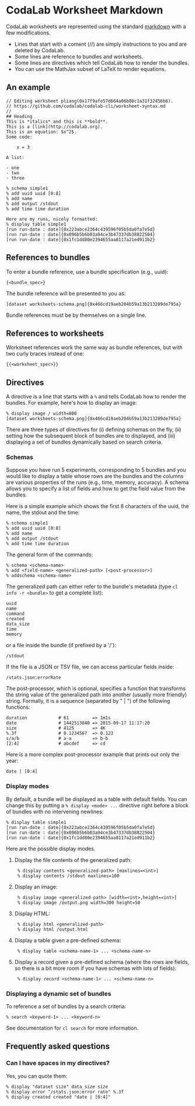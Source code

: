 # CodaLab Worksheet Markdown

CodaLab worksheets are represented using the standard
[markdown](http://daringfireball.net/projects/markdown/syntax) with a few modifications.

- Lines that start with a coment (//) are simply instructions to you
  and are deleted by CodaLab.
- Some lines are reference to bundles and worksheets.
- Some lines are directives which tell CodaLab how to render the bundles.
- You can use the MathJax subset of LaTeX to render equations.

## An example

    // Editing worksheet pliang(0x17f9afe57d664a06b80c1a31f32456b6).
    // https://github.com/codalab/codalab-cli/worksheet-syntax.md
    //
    ## Heading
    This is *italics* and this is **bold**.
    This is a [link](http://codalab.org).
    This is an equation: $x^2$.
    Some code:

        x = 3

    A list:

    - one
    - two
    - three

    % schema simple1
    % add uuid uuid [0:8]
    % add name
    % add output /stdout
    % add time time duration

    Here are my runs, nicely formatted:
    % display table simple1
    [run run-date : date]{0x223abce2364c439596f05b5da0fa7e5d}
    [run run-date : date]{0x096b5b6b03a94ce3b47337db38822504}
    [run run-date : date]{0x1fc1dd80e2394655aa8117a21ed911b2}

## References to bundles

To enter a bundle reference, use a bundle specification (e.g., uuid):
    
    {<bundle_spec>}

The bundle reference will be presented to you as:

    [dataset worksheets-schema.png]{0x466cd19aeb204b59a13b213289de795a}

Bundle references must be by themselves on a single line.

## References to worksheets

Worksheet references work the same way as bundle references, but with two curly
braces instead of one:

    {{<worksheet_spec>}}

## Directives

A directive is a line that starts with a `%` and tells CodaLab how to render
the bundles.  For example, here's how to display an image:

    % display image / width=800
    [dataset worksheets-schema.png]{0x466cd19aeb204b59a13b213289de795a}

There are three types of directives for (i) defining schemas on the fly,
(ii) setting how the subsequent block of bundles are to displayed,
and (iii) displaying a set of bundles dynamically based on search criteria.

### Schemas

Suppose you have run 5 experiments, corresponding to 5 bundles and you would
like to display a table whose rows are the bundles and the columns are various
properties of the runs (e.g., time, memory, accuracy).  A schema allows you to
specify a list of fields and how to get the field value from the bundles.

Here is a simple example which shows the first 8 characters of the uuid, the
name, the stdout and the time:

    % schema simple1
    % add uuid uuid [0:8]
    % add name
    % add output /stdout
    % add time time duration

The general form of the commands:

    % schema <schema-name>
    % add <field-name> <generalized-path> [<post-processor>]
    % addschema <schema-name>

The generalized path can either refer to the bundle's metadata (type `cl info -r <bundle>` to get a complete list):

    uuid
    name
    command
    created
    data_size
    time
    memory

or a file inside the bundle (if prefixed by a '/'):

    /stdout

If the file is a JSON or TSV file, we can access particular fields inside:

    /stats.json:errorRate

The post-processor, which is optional, specifies a function that transforms the
string value of the generalized path into another (usually more friendly)
string.  Formally, it is a sequence (separated by " | ") of the following functions:

    duration            # 61         => 1m1s
    date                # 1442513840 => 2015-09-17 11:17:20
    size                # 4125       => 4K
    %.3f                # 0.1234567  => 0.123
    s/a/b               # a-a        => b-b
    [2:4]               # abcdef     => cd

Here is a more complex post-processor example that prints out only the year:

    date | [0:4]

### Display modes

By default, a bundle will be displayed as a table with default fields.
You can change this by putting a `% display <mode> ...` directive right before a block
of bundles with no intervening newlines:

    % display table simple1
    [run run-date : date]{0x223abce2364c439596f05b5da0fa7e5d}
    [run run-date : date]{0x096b5b6b03a94ce3b47337db38822504}
    [run run-date : date]{0x1fc1dd80e2394655aa8117a21ed911b2}

Here are the possible display modes.

1. Display the file contents of the generalized path:

        % display contents <generalized-path> [maxlines=<int>]
        % display contents /stdout maxlines=100
    
1. Display an image:

        % display image <generalized-path> [width=<int>,height=<int>]
        % display image /output.png width=300 height=50

1. Display HTML:
    
        % display html <generalized-path>
        % display html /output.html

1. Display a table given a pre-defined schema:

        % display table <schema-name-1> ... <schema-name-n>

1. Display a record given a pre-defined schema (where the rows are fields, so
there is a bit more room if you have schemas with lots of fields):

        % display record <schema-name-1> ... <schema-name-n>

### Displaying a dynamic set of bundles

To reference a set of bundles by a search criteria:

    % search <keyword-1> ... <keyword-n>

See documentation for `cl search` for more information.

## Frequently asked questions

### Can I have spaces in my directives?

Yes, you can quote them:

    % display "dataset size" data_size size
    % display error "/stats.json:error rate" %.3f
    % display created created "date | [0:4]"
